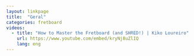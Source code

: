 ```yaml
---
layout: linkpage
title:  "Geral"
categories: fretboard
videos:
  - title: "How to Master the Fretboard (and SHRED!) | Kiko Loureiro"
    url: https://www.youtube.com/embed/kryNj8uZlIQ
    lang: eng
---
```

